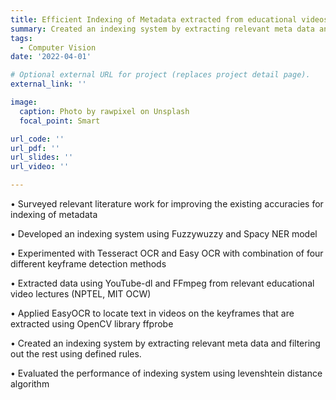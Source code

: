 ```yaml
---
title: Efficient Indexing of Metadata extracted from educational videos
summary: Created an indexing system by extracting relevant meta data and filtering out the rest using defined rules.
tags:
  - Computer Vision
date: '2022-04-01'

# Optional external URL for project (replaces project detail page).
external_link: ''

image:
  caption: Photo by rawpixel on Unsplash
  focal_point: Smart

url_code: ''
url_pdf: ''
url_slides: ''
url_video: ''

---
```

• Surveyed relevant literature work for improving the existing accuracies for indexing of metadata

• Developed an indexing system using Fuzzywuzzy and Spacy NER model

• Experimented with Tesseract OCR and Easy OCR with combination of four different keyframe detection methods

• Extracted data using YouTube-dl and FFmpeg from relevant educational video lectures (NPTEL, MIT OCW) 

• Applied EasyOCR to locate text in videos on the keyframes that are extracted using OpenCV library ffprobe 

• Created an indexing system by extracting relevant meta data and filtering out the rest using defined rules.

• Evaluated the performance of indexing system using levenshtein distance algorithm

